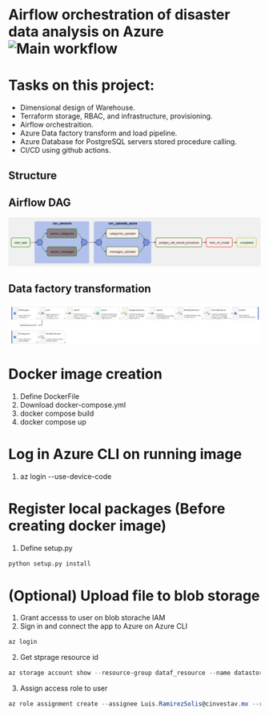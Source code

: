 # Airflow orchestration of disaster data analysis on Azure ![Main workflow](https://github.com/lui91/airflow_ingestion/actions/workflows/python-app.yml/badge.svg)

# Tasks on this project:

- Dimensional design of Warehouse.
- Terraform storage, RBAC, and infrastructure, provisioning.
- Airflow orchestraition.
- Azure Data factory transform and load pipeline.
- Azure Database for PostgreSQL servers stored procedure calling.
- CI/CD using github actions.

## Structure

## Airflow DAG

![Airflow process](/imgs/airflow_dag.png "Airflow process")

## Data factory transformation

![Data factory](/imgs/azure_data_factory.png "Data factory pipeline")

# Docker image creation

1. Define DockerFile
2. Download docker-compose.yml
3. docker compose build
4. docker compose up

# Log in Azure CLI on running image

1. az login --use-device-code

# Register local packages (Before creating docker image)

1. Define setup.py

```python
python setup.py install
```

# (Optional) Upload file to blob storage

1. Grant accesss to user on blob storache IAM
2. Sign in and connect the app to Azure on Azure CLI

```powershell
az login
```

2. Get stprage resource id

```powershell
az storage account show --resource-group dataf_resource --name datastoragetweets --query id
```

3. Assign access role to user

```powershell
az role assignment create --assignee Luis.RamirezSolis@cinvestav.mx --role "Storage Blob Data Contributor" --scope "<your-resource-id>"
```
